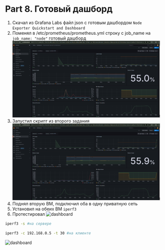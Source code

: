 # Part 8. Готовый дашборд
1) Скачал из Grafana Labs файл json с готовым дашбордом `Node Exporter Quickstart and Dashboard`
2) Поменял в /etc/prometheus/prometheus.yml строку с job_name на `job_name: "node"`
готовый дашборд<br>
![dashboard](./img/dashboard_before.png)<br>
3) Запустил скрипт из второго задания
![dashboard](./img/dashboard_after.png)<br>
4) Поднял вторую ВМ, подключил оба в одну приватную сеть
5) Установил на обеих ВМ `iperf3`
6) Протестировал
![dashboard](./img/dashboard_iperf_before.png)<br>
```bash
iperf3 -s #на сервере
```
```bash
iperf3 -c 192.168.0.5 -t 30 #на клиенте
```
![dashboard](./img/dashboard_iperf_before.png)